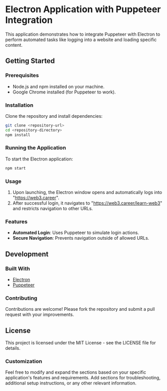 # Electron Application with Puppeteer Integration

This application demonstrates how to integrate Puppeteer with Electron to perform automated tasks like logging into a website and loading specific content.

## Getting Started

### Prerequisites

- Node.js and npm installed on your machine.
- Google Chrome installed (for Puppeteer to work).

### Installation

Clone the repository and install dependencies:

```bash
git clone <repository-url>
cd <repository-directory>
npm install
```

### Running the Application

To start the Electron application:

```bash
npm start
```

### Usage

1. Upon launching, the Electron window opens and automatically logs into "https://web3.career".
2. After successful login, it navigates to "https://web3.career/learn-web3" and restricts navigation to other URLs.

### Features

- **Automated Login**: Uses Puppeteer to simulate login actions.
- **Secure Navigation**: Prevents navigation outside of allowed URLs.

## Development

### Built With

- [Electron](https://www.electronjs.org/)
- [Puppeteer](https://pptr.dev/)

### Contributing

Contributions are welcome! Please fork the repository and submit a pull request with your improvements.

## License

This project is licensed under the MIT License - see the LICENSE file for details.


### Customization

Feel free to modify and expand the sections based on your specific application's features and requirements. Add sections for troubleshooting, additional setup instructions, or any other relevant information.
